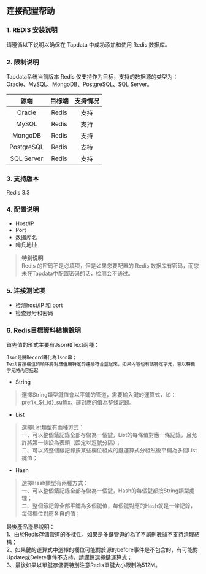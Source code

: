 ## **连接配置帮助**
### **1. REDIS 安装说明**
请遵循以下说明以确保在 Tapdata 中成功添加和使用 Redis 数据库。
### **2. 限制说明**
Tapdata系统当前版本 Redis 仅支持作为目标，支持的数据源的类型为：Oracle、MySQL、MongoDB、PostgreSQL、SQL Server。

|     源端     |  目标端  | 支持情况 |
|:----------:|:-----:|:----:|
|   Oracle   | Redis |  支持  |
|   MySQL    | Redis |  支持  |
|  MongoDB   | Redis |  支持  |
| PostgreSQL | Redis |  支持  |
| SQL Server | Redis |  支持  |

### **3. 支持版本**
Redis 3.3
### **4. 配置说明**
- Host/IP
- Port
- 数据库名
- 哨兵地址
> **特别说明**<br>
> Redis 的密码不是必填项，但是如果您要配置的 Redis 数据库有密码，而您未在Tapdata中配置密码的话，检测会不通过。
>

### **5. 连接测试项**
- 检测host/IP 和 port
- 检查账号和密码

### **6. Redis目標資料結構說明**
首先值的形式主要有Json和Text兩種：
```
Json是將Record轉化為Json串；
Text會按欄位的順序將對應值用特定的連接符合並起來，如果內容也有該特定字元，會以轉義字元將內容括起
```
- String
>選擇String類型鍵值會以平鋪的管道，需要輸入鍵的運算式，如：prefix_${_id}_suffix，鍵對應的值為整條記錄。
- List
>選擇List類型有兩種方式：<br>
>一、可以整個錶記錄全部存儲為一個鍵，List的每條值對應一條記錄，且允許將第一條設為表頭（固定以逗號分隔）；<br>
>二、可以將整個錶記錄按某些欄位組成的鍵運算式分組然後平鋪為多個List鍵值；
- Hash
>選擇Hash類型有兩種方式：<br>
>一、可以整個錶記錄全部存儲為一個鍵，Hash的每個鍵都按String類型處理；<br>
>二、整個錶記錄全部平鋪為多個鍵值，每個鍵對應的Hash就是一條記錄，每個欄位對應各自的值；

最後產品邊界說明：<br>
1、由於Redis存儲管道的多樣性，如果是多鍵管道的為了不誤刪數據不支持清理結構；<br>
2、如果鍵的運算式中選擇的欄位可能對於源的before事件是不包含的，有可能對Update或Delete事件不支持，請謹慎選擇鍵運算式；<br>
3、最後如果以單鍵存儲要特別注意Redis單鍵大小限制為512M。